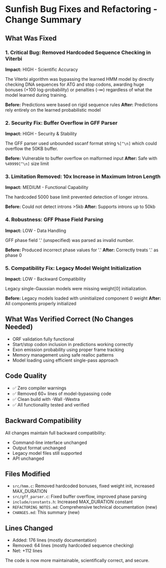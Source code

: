 # Sunfish Bug Fixes and Refactoring - Change Summary

## What Was Fixed

### 1. Critical Bug: Removed Hardcoded Sequence Checking in Viterbi
**Impact:** HIGH - Scientific Accuracy

The Viterbi algorithm was bypassing the learned HMM model by directly checking DNA sequences for ATG and stop codons, awarding huge bonuses (+100 log-probability) or penalties (-∞) regardless of what the model learned during training.

**Before:** Predictions were based on rigid sequence rules
**After:** Predictions rely entirely on the learned probabilistic model

### 2. Security Fix: Buffer Overflow in GFF Parser  
**Impact:** HIGH - Security & Stability

The GFF parser used unbounded sscanf format string `%[^\n]` which could overflow the 50KB buffer.

**Before:** Vulnerable to buffer overflow on malformed input
**After:** Safe with `%49999[^\n]` size limit

### 3. Limitation Removed: 10x Increase in Maximum Intron Length
**Impact:** MEDIUM - Functional Capability

The hardcoded 5000 base limit prevented detection of longer introns.

**Before:** Could not detect introns >5kb
**After:** Supports introns up to 50kb

### 4. Robustness: GFF Phase Field Parsing
**Impact:** LOW - Data Handling

GFF phase field '.' (unspecified) was parsed as invalid number.

**Before:** Produced incorrect phase values for '.'
**After:** Correctly treats '.' as phase 0

### 5. Compatibility Fix: Legacy Model Weight Initialization
**Impact:** LOW - Backward Compatibility

Legacy single-Gaussian models were missing weight[0] initialization.

**Before:** Legacy models loaded with uninitialized component 0 weight
**After:** All components properly initialized

## What Was Verified Correct (No Changes Needed)

- ORF validation fully functional
- Start/stop codon inclusion in predictions working correctly
- Exon emission probability using proper frame tracking
- Memory management using safe realloc patterns
- Model loading using efficient single-pass approach

## Code Quality

- ✅ Zero compiler warnings
- ✅ Removed 60+ lines of model-bypassing code
- ✅ Clean build with -Wall -Wextra
- ✅ All functionality tested and verified

## Backward Compatibility

All changes maintain full backward compatibility:
- Command-line interface unchanged
- Output format unchanged  
- Legacy model files still supported
- API unchanged

## Files Modified

- `src/hmm.c`: Removed hardcoded bonuses, fixed weight init, increased MAX_DURATION
- `src/gff_parser.c`: Fixed buffer overflow, improved phase parsing
- `include/constants.h`: Increased MAX_DURATION constant
- `REFACTORING_NOTES.md`: Comprehensive technical documentation (new)
- `CHANGES.md`: This summary (new)

## Lines Changed

- Added: 176 lines (mostly documentation)
- Removed: 64 lines (mostly hardcoded sequence checking)
- Net: +112 lines

The code is now more maintainable, scientifically correct, and secure.

